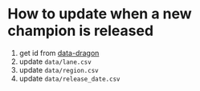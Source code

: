 # How to update when a new champion is released

1. get id from <a href="https://ddragon.leagueoflegends.com/cdn/14.21.1/data/en_US/champion.json">data-dragon</a>
2. update ``data/lane.csv``
3. update ``data/region.csv``
4. update ``data/release_date.csv``